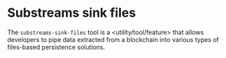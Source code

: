 # Substreams sink files

The `substreams-sink-files` tool is a <utility/tool/feature> that allows developers to pipe data extracted from a blockchain into various types of files-based persistence solutions.
